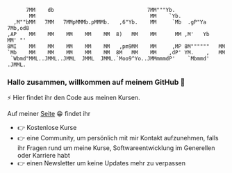 ```                                                                
      7MM    db                              7MM"""Yb.                     
       MM                                     MM    `Yb.                   
  ,M""bMM   7MM   7MMpMMMb.pMMMb.   ,6"Yb.    MM     `Mb  .gP"Ya   7Mb,od8 
,AP    MM    MM    MM    MM    MM  8)   MM    MM      MM ,M'   Yb   MM' "' 
8MI    MM    MM    MM    MM    MM   ,pm9MM    MM     ,MP 8M""""""   MM     
`Mb    MM    MM    MM    MM    MM  8M   MM    MM    ,dP' YM.    ,   MM     
 `Wbmd"MML..JMML..JMML  JMML  JMML.`Moo9^Yo..JMMmmmdP'    `Mbmmd' .JMML.   

```                                                                        

### Hallo zusammen, willkommen auf meinem GitHub 👋

⚡ Hier findet ihr den Code aus meinen Kursen.

Auf meiner [Seite](https://cutt.ly/0wdolpRu) 😁 findet ihr

- 👉 Kostenlose Kurse
- 👉 eine Community, um persönlich mit mir Kontakt aufzunehmen, falls ihr Fragen rund um meine Kurse, Softwareentwicklung im Generellen oder Karriere habt
- 👉 einen Newsletter um keine Updates mehr zu verpassen

<!--
**dimader/dimader** is a ✨ _special_ ✨ repository because its `README.md` (this file) appears on your GitHub profile.

Here are some ideas to get you started:

- 🔭 I’m currently working on ...
- 🌱 I’m currently learning ...
- 👯 I’m looking to collaborate on ...
- 🤔 I’m looking for help with ...
- 💬 Ask me about ...
- 📫 How to reach me: ...
- 😄 Pronouns: ...
- ⚡ Fun fact: ...
-->
